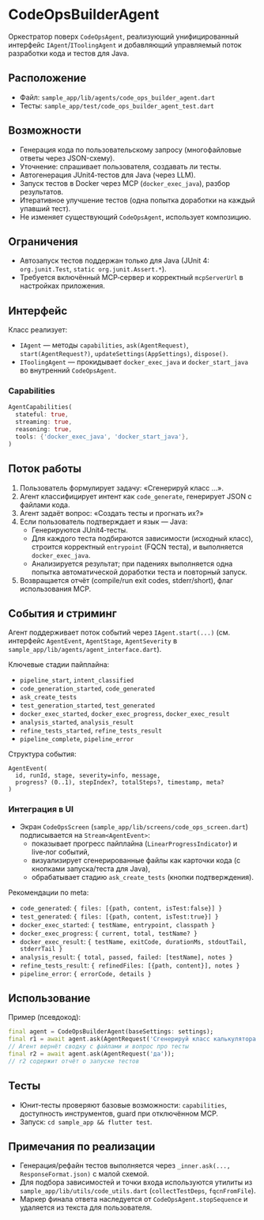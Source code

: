 # CodeOpsBuilderAgent

Оркестратор поверх `CodeOpsAgent`, реализующий унифицированный интерфейс `IAgent`/`IToolingAgent` и добавляющий управляемый поток разработки кода и тестов для Java.

## Расположение
- Файл: `sample_app/lib/agents/code_ops_builder_agent.dart`
- Тесты: `sample_app/test/code_ops_builder_agent_test.dart`

## Возможности
- Генерация кода по пользовательскому запросу (многофайловые ответы через JSON-схему).
- Уточнение: спрашивает пользователя, создавать ли тесты.
- Автогенерация JUnit4‑тестов для Java (через LLM).
- Запуск тестов в Docker через MCP (`docker_exec_java`), разбор результатов.
- Итеративное улучшение тестов (одна попытка доработки на каждый упавший тест).
- Не изменяет существующий `CodeOpsAgent`, использует композицию.

## Ограничения
- Автозапуск тестов поддержан только для Java (JUnit 4: `org.junit.Test`, `static org.junit.Assert.*`).
- Требуется включённый MCP‑сервер и корректный `mcpServerUrl` в настройках приложения.

## Интерфейс
Класс реализует:
- `IAgent` — методы `capabilities`, `ask(AgentRequest)`, `start(AgentRequest?)`, `updateSettings(AppSettings)`, `dispose()`.
- `IToolingAgent` — прокидывает `docker_exec_java` и `docker_start_java` во внутренний `CodeOpsAgent`.

### Capabilities
```dart
AgentCapabilities(
  stateful: true,
  streaming: true,
  reasoning: true,
  tools: {'docker_exec_java', 'docker_start_java'},
)
```

## Поток работы
1) Пользователь формулирует задачу: «Сгенерируй класс …».
2) Агент классифицирует интент как `code_generate`, генерирует JSON с файлами кода.
3) Агент задаёт вопрос: «Создать тесты и прогнать их?»
4) Если пользователь подтверждает и язык — Java:
   - Генерируются JUnit4‑тесты.
   - Для каждого теста подбираются зависимости (исходный класс), строится корректный `entrypoint` (FQCN теста), и выполняется `docker_exec_java`.
   - Анализируется результат; при падениях выполняется одна попытка автоматической доработки теста и повторный запуск.
5) Возвращается отчёт (compile/run exit codes, stderr/short), флаг использования MCP.

## События и стриминг
Агент поддерживает поток событий через `IAgent.start(...)` (см. интерфейс `AgentEvent`, `AgentStage`, `AgentSeverity` в `sample_app/lib/agents/agent_interface.dart`).

Ключевые стадии пайплайна:
- `pipeline_start`, `intent_classified`
- `code_generation_started`, `code_generated`
- `ask_create_tests`
- `test_generation_started`, `test_generated`
- `docker_exec_started`, `docker_exec_progress`, `docker_exec_result`
- `analysis_started`, `analysis_result`
- `refine_tests_started`, `refine_tests_result`
- `pipeline_complete`, `pipeline_error`

Структура события:
```
AgentEvent(
  id, runId, stage, severity=info, message,
  progress? (0..1), stepIndex?, totalSteps?, timestamp, meta?
)
```

### Интеграция в UI
- Экран `CodeOpsScreen` (`sample_app/lib/screens/code_ops_screen.dart`) подписывается на `Stream<AgentEvent>`:
  - показывает прогресс пайплайна (`LinearProgressIndicator`) и live‑лог событий,
  - визуализирует сгенерированные файлы как карточки кода (с кнопками запуска/теста для Java),
  - обрабатывает стадию `ask_create_tests` (кнопки подтверждения).
  

Рекомендации по meta:
- `code_generated`: `{ files: [{path, content, isTest:false}] }`
- `test_generated`: `{ files: [{path, content, isTest:true}] }`
- `docker_exec_started`: `{ testName, entrypoint, classpath }`
- `docker_exec_progress`: `{ current, total, testName? }`
- `docker_exec_result`: `{ testName, exitCode, durationMs, stdoutTail, stderrTail }`
- `analysis_result`: `{ total, passed, failed: [testName], notes }`
- `refine_tests_result`: `{ refinedFiles: [{path, content}], notes }`
- `pipeline_error`: `{ errorCode, details }`

## Использование
Пример (псевдокод):
```dart
final agent = CodeOpsBuilderAgent(baseSettings: settings);
final r1 = await agent.ask(AgentRequest('Сгенерируй класс калькулятора на Java'));
// Агент вернёт сводку с файлами и вопрос про тесты
final r2 = await agent.ask(AgentRequest('да'));
// r2 содержит отчёт о запуске тестов
```

## Тесты
- Юнит‑тесты проверяют базовые возможности: `capabilities`, доступность инструментов, guard при отключённом MCP.
- Запуск: `cd sample_app && flutter test`.

## Примечания по реализации
- Генерация/рефайн тестов выполняется через `_inner.ask(..., ResponseFormat.json)` с малой схемой.
- Для подбора зависимостей и точки входа используются утилиты из `sample_app/lib/utils/code_utils.dart` (`collectTestDeps`, `fqcnFromFile`).
- Маркер финала ответа наследуется от `CodeOpsAgent.stopSequence` и удаляется из текста для пользователя.
